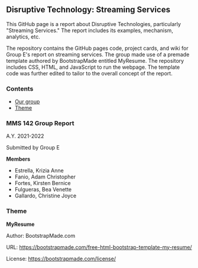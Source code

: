 
## Disruptive Technology: Streaming Services

This GitHub page is a report about Disruptive Technologies, particularly "Streaming Services." The report includes its examples, mechanism, analytics, etc.

The repository contains the GitHub pages code, project cards, and wiki for Group E's report on streaming services. The group made use of a premade template authored by BootstrapMade entitled MyResume. The repository includes CSS, HTML, and JavaScript to run the webpage. The template code was further edited to tailor to the overall concept of the report. 

### Contents

- [Our group](#mms-142-group-report)
- [Theme](#theme)


### MMS 142 Group Report
A.Y. 2021-2022

Submitted by Group E

**Members**

- Estrella, Krizia Anne
- Fanio, Adam Christopher
- Fortes, Kirsten Bernice
- Fulgueras, Bea Venette
- Gallardo, Christine Joyce


### Theme

**MyResume**

Author: BootstrapMade.com

URL: https://bootstrapmade.com/free-html-bootstrap-template-my-resume/

License: https://bootstrapmade.com/license/
